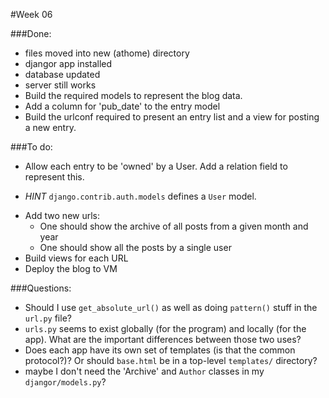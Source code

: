 #Week 06

###Done:
- files moved into new (athome) directory
- djangor app installed
- database updated
- server still works
- Build the required models to represent the blog data.
- Add a column for 'pub_date' to the entry model
- Build the urlconf required to present an entry list and a view for posting a
  new entry.  


###To do:
- Allow each entry to be 'owned' by a User. Add a relation field to represent this.
* *HINT* ``django.contrib.auth.models`` defines a ``User`` model.

- Add two new urls:
	* One should show the archive of all posts from a given month and year
  	* One should show all the posts by a single user
- Build views for each URL
- Deploy the blog to VM

###Questions:
- Should I use `get_absolute_url()` as well as doing `pattern()` stuff in the `url.py` file?
- `urls.py` seems to exist globally (for the program) and locally (for the app). What are the important differences between those two uses?
- Does each app have its own set of templates (is that the common protocol?)? Or should `base.html` be in a top-level `templates/` directory?
- maybe I don't need the 'Archive' and `Author` classes in my `djangor/models.py`?